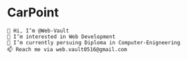 # CarPoint


    👋 Hi, I’m @Web-Vault
    👀 I’m interested in Web Development
    🌱 I’m currently persuing Diploma in Computer-Enigneering
    📫 Reach me via web.vault0516@gmail.com

